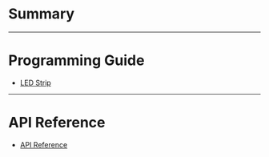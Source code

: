 # Summary

---

# Programming Guide

- [LED Strip](index.md)

---

# API Reference

- [API Reference](api.md)
